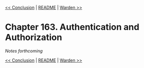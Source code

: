 [&lt;&lt; Conclusion](ch162-conclusion.md) | [README](README.md) | [Warden &gt;&gt;](ch164-warden.md)

# Chapter 163. Authentication and Authorization

*Notes forthcoming*

[&lt;&lt; Conclusion](ch162-conclusion.md) | [README](README.md) | [Warden &gt;&gt;](ch164-warden.md)